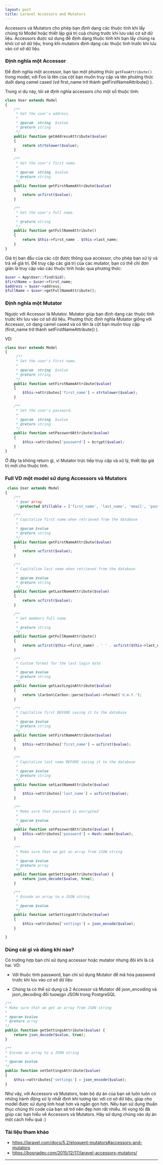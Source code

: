 ```yaml
---
layout: post
title: Laravel Accessors and Mutators
---
```


Accessors và Mutators cho phép bạn định dạng các thuộc tính khi lấy chúng từ Model hoặc thiết lập giá trị cuả chúng trước khi lưu vào cơ sở dữ liệu. Accessors được sử dụng để định dạng thuộc tính khi bạn lấy chúng ra khỏi cơ sở dữ liệu, trong khi mutators định dạng các thuộc tính trước khi lưu vào cơ sở dữ liệu.

### Định nghĩa một Accessor

Để định nghĩa một accessor, bạn tạo một phương thức `getFooAttribute()` trong model, với Foo là tên của cột bạn muốn truy cập và tên phương thức dưới dạng camel cased (vd first_name trở thành getFirstNameAttribute()  ).

Trong ví dụ này, tôi sẽ định nghĩa accessors cho một số thuộc tính:

```PHP
class User extends Model
{
    /**
     * Get the user's address.
     *
     * @param  string  $value
     * @return string
     */
    public function getAddressAttribute($value)
    {
        return strtolower($value);
    }

    /**
     * Get the user's first name.
     *
     * @param  string  $value
     * @return string
     */
    public function getFirstNameAttribute($value)
    {
        return ucfirst($value);
    }

    /**
     * Get the user's full name.
     *
     * @return string
     */
    public function getFullNameAttribute()
    {
        return $this->first_name . $this->last_name;
    }
}
```

Giá trị ban đầu của các cột được thông qua accessor, cho phép bạn xử lý và trả về giá trị. Để truy cập các giá trị của các mutator, bạn có thể chỉ đơn giản là truy cập vào các thuộc tính hoặc qua phương thức:

```PHP
$user = App\User::find($id);
$firstName = $user->first_name;
$address = $user->address;
$fullName = $user->getFullNameAttribute();
```

### Định nghĩa một Mutator

Ngược với Accessor là Mutator. Mutator giúp bạn định dạng các thuộc tính trước khi lưu vào cơ sở dữ liệu. Phương thức định nghĩa Mutator giống với Accessor, có dạng camel cased và có tên là cột bạn muốn truy cập (first_name trở thành setFirstNameAttribute() ).

VD:

```PHP
class User extends Model
{
     /**
     * Set the user's first name.
     *
     * @param  string  $value
     * @return string
     */
    public function setFirstNameAttribute($value)
    {
        $this->attributes['first_name'] = strtolower($value);
    }

    /**
     * Set the user's password.
     *
     * @param  string  $value
     * @return string
     */
    public function setPasswordAttribute($value)
    {
        $this->attributes['password'] = bcrypt($value);
    }
}
```

Ở đây ta không return gì, vì Mutator trực tiếp truy cập và xử lý, thiết lập giá trị mới cho thuộc tính.

### Full VD một model sử dụng Accessors và Mutators

```PHP
 class User extends Model
{
    /**
     * @var array
     */protected $fillable = ['first_name', 'last_name', 'email', 'password', 'last_login', 'settings', 'created_at', 'updated_at'];

    /**
     * Capitalize first name when retrieved from the database
     *
     * @param $value
     * @return string
     */
    public function getFirstNameAttribute($value)
    {
        return ucfirst($value);
    }

    /**
     * Capitalize last name when retrieved from the database
     *
     * @param $value
     * @return string
     */
    public function getLastNameAttribute($value)
    {
        return ucfirst($value);
    }

    /**
     * Get members full name
     *
     * @return string
     */
    public function getFullNameAttribute()
    {
        return ucfirst($this->first_name) . ' ' . ucfirst($this->last_name);
    }

    /**
     * Custom format for the last login date
     *
     * @param $value
     * @return string
     */
    public function getLastLoginAttribute($value)
    {
        return \Carbon\Carbon::parse($value)->format('d.m.Y.');
    }

    /**
     * Capitalize first BEFORE saving it to the database
     *
     * @param $value
     * @return string
     */
    public function setFirstNameAttribute($value)
    {
        $this->attributes['first_name'] = ucfirst($value);
    }

    /**
     * Capitalize last name BEFORE saving it to the database
     *
     * @param $value
     * @return string
     */
    public function setLastNameAttribute($value)
    {
        $this->attributes['last_name'] = ucfirst($value);
    }

    /**
     * Make sure that password is encrypted
     *
     * @param $value
     */
    public function setPasswordAttribute($value) {
        $this->attributes['password'] = Hash::make($value);
    }

    /**
     * Make sure that we get an array from JSON string
     *
     * @param $value
     * @return array
     */
    public function getSettingsAttribute($value) {
        return json_decode($value, true);
    }

    /**
     * Encode an array to a JSON string
     *
     * @param $value
     */
    public function setSettingsAttribute($value)
    {
        $this->attributes['settings'] = json_encode($value);
    }

}
```

### Dùng cái gì và dùng khi nào?

 Có trường hợp bạn chỉ sử dụng accessor hoặc mutator nhưng đôi khi là cả hai.
 VD:
 - Với thuộc tính password, bạn chỉ sử dụng Mutator để mã hóa password trước khi lưu vào cơ sở dữ liệu

 - Chúng ta có thể sử dụng cả 2 Accessor và Mutator để json_encoding và json_decoding đối tuowjgn JSON trong PostgreSQL

```PHP
/**
* Make sure that we get an array from JSON string
*
* @param $value
* @return array
*/
public function getSettingsAttribute($value) {
    return json_decode($value, true);
}

/**
* Encode an array to a JSON string
*
* @param $value
*/
public function setSettingsAttribute($value)
{
    $this->attributes['settings'] = json_encode($value);
}
```

 Như vậy, với Accessors và Mutators, toàn bộ dự án của bạn sẽ luôn luôn có những hành động xử lý nhất định khi tương tác với cơ sở dữ liệu, giúp cho model được sử dụng linh hoạt hơn và ngắn gọn hơn. Nếu bạn sử dụng thuần thục chúng thì code của bạn sẽ trở nên đẹp hơn rất nhiều. Hi vọng tôi đã giúp các bạn hiểu về Accessors và Mutators. Hãy sử dụng chúng vào dự án một cách hiểu quả :)

### Tài liệu tham khảo

 - https://laravel.com/docs/5.2/eloquent-mutators#accessors-and-mutators
 - https://bosnadev.com/2015/12/17/laravel-accessors-mutators/

----
